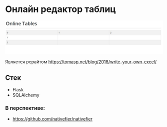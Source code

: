 # Онлайн редактор таблиц
![ScreenOnline](ScreenOnline.jpg "Screen Page")


Является рерайтом https://tomasp.net/blog/2018/write-your-own-excel/
## Стек 
* Flask
* SQLAlchemy

### В перспективе:
* https://github.com/nativefier/nativefier
